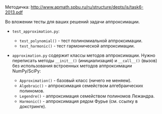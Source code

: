 Методичка: http://www.apmath.spbu.ru/ru/structure/depts/is/task6-2013.pdf

Во вложении тесты для ваших решений задачи аппроксимации.

* `test_approximation.py`:
    * `test_polynomial()` - тест полиномиальной аппроксимации.
    * `test_harmonic()` - тест гармонической аппроксимации.

* `approximation.py` содержит классы методов аппроксимации.
Нужно переписать методы `__init__()` (инициализация) и  `__call__()` (вызов)
без использования встроенных методов аппроксимации NumPy/SciPy:
    * `Approximation()` - базовый класс (ничего не меняем).
    * `Algebraic()` - аппроксимация семейством алгебраических полиномов.
    * `Legendre()` - аппроксимация семейством полиномов Лежандра.
    * `Harmonic()` - аппроксимация рядом Фурье (см. ссылку в докстринге).
